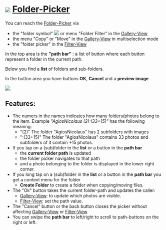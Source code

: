 # ![](https://raw.githubusercontent.com/k3b/AndroFotoFinder/master/wiki/png/s_folder.png) [Folder-Picker](Folder-Picker)

You can reach the [Folder-Picker](Folder-Picker) via

* the "folder symbol" ![](https://raw.githubusercontent.com/k3b/AndroFotoFinder/master/wiki/png/s_folder.png) or menu "Folder Filter" in the [Gallery-View](Gallery-View)
* the menu "Copy" or "Move" in the [Gallery-View](Gallery-View) in multiselection mode
* the "folder picker" in the [Filter-View](Filter-View)

In the top area is the **"path bar"** : a list of button where each button represent a folder in the current path.

Below you find a **list** of folders and sub-folders.

In the button area you have buttons **OK**, **Cancel** and a **preview image**

![](https://raw.githubusercontent.com/k3b/AndroFotoFinder/master/wiki/png/FolderPicker.png)

## Features:

* The numers in the names indicates how many folders/photos belong to the item. Example _"AgiosNicolaus (2):(33+15)"_ has the following meaning:
  * "(2)" The folder "AgiosNicolaus" has 2 subfolders with images
  * ":(33+15)" The folder "AgiosNicolaus" contains 33 photos and subfolders of it contain +15 photos.
* If you tap on a (sub)folder in the **list** or a button in the **path bar** 
  * the **current folder path** is updated
  * the folder picker navigates to that path 
  * and a photo belonging to the folder is displayed in the lower right corner.
* If you long tap on a (sub)folder in the **list** or a button in the **path bar** you get a context menu for the folder
  * **Create Folder** to create a folder when copying/moving files.
* The "Ok" button takes the current folder-path and updates the caller:
  * [Gallery-View](Gallery-View): to update which photos are visible.
  * [Filter-View](Filter-View): set the path value.
* The "Cancel" button or the back button closes the picker without affecting [Gallery-View](Gallery-View) or [Filter-View](Filter-View)
* You can swipe the **path bar** to left/right to scroll to path-buttons on the right or left.
